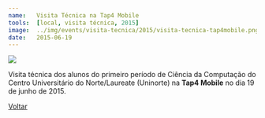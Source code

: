 ```yaml
---
name:  	Visita Técnica na Tap4 Mobile
tools: 	[local, visita técnica, 2015]
image: 	../img/events/visita-tecnica/2015/visita-tecnica-tap4mobile.png
date: 	2015-06-19
---
```


![](../img/events/visita-tecnica/2015/visita-tecnica-tap4mobile.png)

Visita técnica dos alunos do primeiro período de Ciência da Computação do Centro Universitário do Norte/Laureate (Uninorte) na **Tap4 Mobile** no dia 19 de junho de 2015.

<p class="text-center">
	<a class="btn btn-outline-primary mt-1" href="{{ site.baseurl }}/events/">Voltar</a>
</p>


